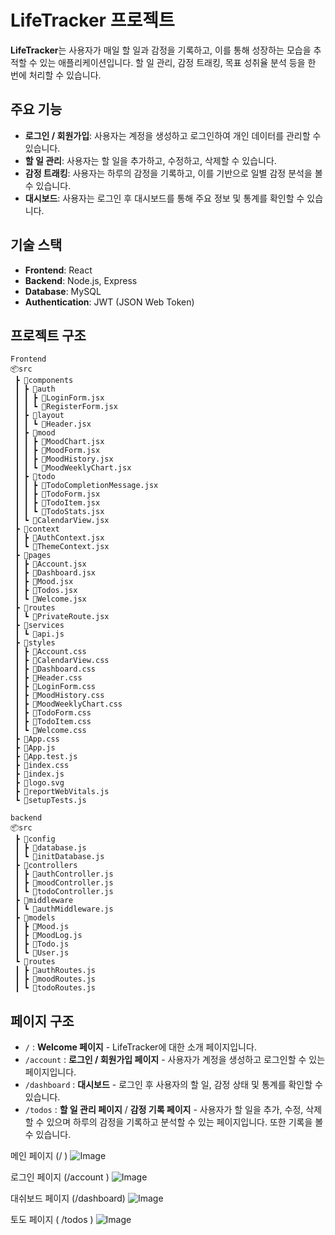 # LifeTracker 프로젝트

**LifeTracker**는 사용자가 매일 할 일과 감정을 기록하고, 이를 통해 성장하는 모습을 추적할 수 있는 애플리케이션입니다. 할 일 관리, 감정 트래킹, 목표 성취율 분석 등을 한 번에 처리할 수 있습니다.

## 주요 기능
- **로그인 / 회원가입**: 사용자는 계정을 생성하고 로그인하여 개인 데이터를 관리할 수 있습니다.
- **할 일 관리**: 사용자는 할 일을 추가하고, 수정하고, 삭제할 수 있습니다.
- **감정 트래킹**: 사용자는 하루의 감정을 기록하고, 이를 기반으로 일별 감정 분석을 볼 수 있습니다.
- **대시보드**: 사용자는 로그인 후 대시보드를 통해 주요 정보 및 통계를 확인할 수 있습니다.

## 기술 스택
- **Frontend**: React
- **Backend**: Node.js, Express
- **Database**: MySQL
- **Authentication**: JWT (JSON Web Token)


## 프로젝트 구조 
```
Frontend
📦src
 ┣ 📂components
 ┃ ┣ 📂auth
 ┃ ┃ ┣ 📜LoginForm.jsx
 ┃ ┃ ┗ 📜RegisterForm.jsx
 ┃ ┣ 📂layout
 ┃ ┃ ┗ 📜Header.jsx
 ┃ ┣ 📂mood
 ┃ ┃ ┣ 📜MoodChart.jsx
 ┃ ┃ ┣ 📜MoodForm.jsx
 ┃ ┃ ┣ 📜MoodHistory.jsx
 ┃ ┃ ┗ 📜MoodWeeklyChart.jsx
 ┃ ┣ 📂todo
 ┃ ┃ ┣ 📜TodoCompletionMessage.jsx
 ┃ ┃ ┣ 📜TodoForm.jsx
 ┃ ┃ ┣ 📜TodoItem.jsx
 ┃ ┃ ┗ 📜TodoStats.jsx
 ┃ ┗ 📜CalendarView.jsx
 ┣ 📂context
 ┃ ┣ 📜AuthContext.jsx
 ┃ ┗ 📜ThemeContext.jsx
 ┣ 📂pages
 ┃ ┣ 📜Account.jsx
 ┃ ┣ 📜Dashboard.jsx
 ┃ ┣ 📜Mood.jsx
 ┃ ┣ 📜Todos.jsx
 ┃ ┗ 📜Welcome.jsx
 ┣ 📂routes
 ┃ ┗ 📜PrivateRoute.jsx
 ┣ 📂services
 ┃ ┗ 📜api.js
 ┣ 📂styles
 ┃ ┣ 📜Account.css
 ┃ ┣ 📜CalendarView.css
 ┃ ┣ 📜Dashboard.css
 ┃ ┣ 📜Header.css
 ┃ ┣ 📜LoginForm.css
 ┃ ┣ 📜MoodHistory.css
 ┃ ┣ 📜MoodWeeklyChart.css
 ┃ ┣ 📜TodoForm.css
 ┃ ┣ 📜TodoItem.css
 ┃ ┗ 📜Welcome.css
 ┣ 📜App.css
 ┣ 📜App.js
 ┣ 📜App.test.js
 ┣ 📜index.css
 ┣ 📜index.js
 ┣ 📜logo.svg
 ┣ 📜reportWebVitals.js
 ┗ 📜setupTests.js
```

```
backend
📦src
 ┣ 📂config
 ┃ ┣ 📜database.js
 ┃ ┗ 📜initDatabase.js
 ┣ 📂controllers
 ┃ ┣ 📜authController.js
 ┃ ┣ 📜moodController.js
 ┃ ┗ 📜todoController.js
 ┣ 📂middleware
 ┃ ┗ 📜authMiddleware.js
 ┣ 📂models
 ┃ ┣ 📜Mood.js
 ┃ ┣ 📜MoodLog.js
 ┃ ┣ 📜Todo.js
 ┃ ┗ 📜User.js
 ┗ 📂routes
 ┃ ┣ 📜authRoutes.js
 ┃ ┣ 📜moodRoutes.js
 ┃ ┗ 📜todoRoutes.js
```

## 페이지 구조
- `/` : **Welcome 페이지** - LifeTracker에 대한 소개 페이지입니다.
- `/account` : **로그인 / 회원가입 페이지** - 사용자가 계정을 생성하고 로그인할 수 있는 페이지입니다.
- `/dashboard` : **대시보드** - 로그인 후 사용자의 할 일, 감정 상태 및 통계를 확인할 수 있습니다.
- `/todos` : **할 일 관리 페이지** /  **감정 기록 페이지**  - 사용자가 할 일을 추가, 수정, 삭제할 수 있으며 하루의 감정을 기록하고 분석할 수 있는 페이지입니다. 또한 기록을 볼 수 있습니다.


메인 페이지 (/ )
![Image](https://github.com/user-attachments/assets/6e3ea588-e72e-4659-9dcb-af7042bd1206)
  
로그인 페이지 (/account )
![Image](https://github.com/user-attachments/assets/74e875ed-0296-4f59-8ccb-0e60220720b4)

대쉬보드 페이지 (/dashboard)
![Image](https://github.com/user-attachments/assets/46e377f5-91eb-47c5-99da-8c574b48e021)

토도 페이지 ( /todos )
![Image](https://github.com/user-attachments/assets/1f14ccdc-8f6c-4bd7-8dfa-84c82ed2b7e0)
